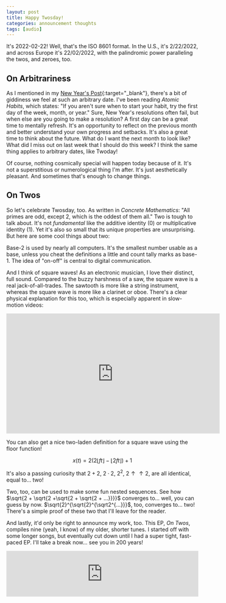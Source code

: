 ```yaml
---
layout: post
title: Happy Twosday!
categories: announcement thoughts
tags: [audio] 
---
```


It's 2022-02-22! Well, that's the ISO 8601 format. In the U.S., it's 2/22/2022, and across Europe it's 22/02/2022, with the palindromic power paralleling the twos, and zeroes, too.

## On Arbitrariness

As I mentioned in my [New Year's Post](https://maxliu.me/thoughts/2022/01/01/its-2022-now-what.html){:target="_blank"}, there's a bit of giddiness we feel at such an arbitrary date. I've been reading *Atomic Habits*, which states: "If you aren't sure when to start your habit, try the first day of the week, month, or year." Sure, New Year's resolutions often fail, but when else are you going to make a resolution? A first day can be a great time to mentally refresh. It's an opportunity to reflect on the previous month and better understand your own progress and setbacks. It's also a great time to think about the future. What do I want the next month to look like? What did I miss out on last week that I should do this week? I think the same thing applies to arbitrary dates, like Twoday!

Of course, nothing cosmically special will happen today because of it. It's not a superstitious or numerological thing I'm after. It's just aesthetically pleasant. And sometimes that's enough to change things.

## On Twos

So let's celebrate Twosday, too. As written in *Concrete Mathematics*: "All primes are odd, except 2, which is the oddest of them all." Two is tough to talk about. It's not *fundamental* like the additive identity (0) or multiplicative identity (1). Yet it's also so small that its unique properties are unsurprising. But here are some cool things about two:

Base-2 is used by nearly all computers. It's the smallest number usable as a base, unless you cheat the definitions a little and count tally marks as base-1. The idea of "on-off" is central to digital communication.

And I think of square waves! As an electronic musician, I love their distinct, full sound. Compared to the buzzy harshness of a saw, the square wave is a real jack-of-all-trades. The sawtooth is more like a string instrument, whereas the square wave is more like a clarinet or oboe. There's a clear physical explanation for this too, which is especially apparent in slow-motion videos:

<iframe width="560" height="315" src="https://www.youtube.com/embed/6JeyiM0YNo4" title="YouTube video player" frameborder="0" allow="accelerometer; autoplay; clipboard-write; encrypted-media; gyroscope; picture-in-picture" allowfullscreen></iframe>
<br>

You can also get a nice two-laden definition for a square wave using the floor function!

$$x(t) = 2\left(2\lfloor ft\rfloor - \lfloor 2 ft\rfloor \right) + 1$$

It's also a passing curiosity that $2+2$, $2 \cdot 2$, $2^{2}$, $2 \uparrow \uparrow 2$, are all identical, equal to... two!

Two, too, can be used to make some fun nested sequences. See how $\sqrt{2 + \sqrt{2 +\sqrt{2 + \sqrt{2 + ...}}}}$ converges to... well, you can guess by now. $\sqrt{2}^{\sqrt{2}^{\sqrt2^{...}}}$, too, converges to... two! There's a simple proof of these two that I'll leave for the reader.

And lastly, it'd only be right to announce my work, too. This EP, *On Twos*, compiles nine (yeah, I know) of my older, shorter tunes. I started off with some longer songs, but eventually cut down until I had a super tight, fast-paced EP. I'll take a break now... see you in 200 years!

<iframe style="border: 0; width: 100%; height: 120px;" src="https://bandcamp.com/EmbeddedPlayer/album=1157135895/size=large/bgcol=333333/linkcol=0f91ff/tracklist=false/artwork=small/transparent=true/" seamless><a href="https://wetua.bandcamp.com/album/on-twos">On Twos by wetua</a></iframe>
